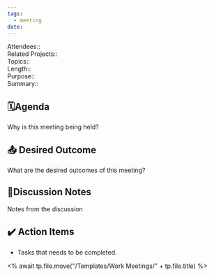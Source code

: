```yaml
---
tags:
  - meeting
date:
---
```

Attendees::  
Related Projects::  
Topics::  
Length::  
Purpose::  
Summary:: 


## 🗓️Agenda  
Why is this meeting being held?  
  
## 📤 Desired Outcome  
What are the desired outcomes of this meeting?  
  
## 📝Discussion Notes  
Notes from the discussion  
  
## ✔️ Action Items  
- Tasks that needs to be completed.  


<% await tp.file.move("/Templates/Work Meetings/" + tp.file.title) %>